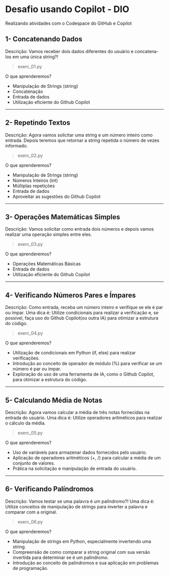 # Desafio usando Copilot - DIO

Realizando atividades com o Codespace do GitHub e Copilot

## 1- Concatenando Dados

Descrição: Vamos receber dois dados diferentes do usuário e concatena-los em uma única string?!

> exerc_01.py

O que aprenderemos?

- Manipulação de Strings (string)
- Concatenação
- Entrada de dados
- Utilização eficiente do Github Copilot

---

## 2- Repetindo Textos

Descrição: Agora vamos solicitar uma string e um número inteiro como entrada. Depois teremos que retornar a string repetida o número de vezes informado.

> exerc_02.py

O que aprenderemos?

- Manipulação de Strings (string)
- Números Inteiros (int)
- Múltiplas repetições
- Entrada de dados
- Aproveitar as sugestões do Github Copilot

---

## 3- Operações Matemáticas Simples

Descrição: Vamos solicitar como entrada dois números e depois vamos realizar uma operação simples entre eles.

> exerc_03.py

O que aprenderemos?

- Operações Matemáticas Básicas
- Entrada de dados
- Utilização eficiente do Github Copilot

---

## 4- Verificando Números Pares e Ímpares

Descrição: Como entrada, receba um número inteiro e verifique se ele é par ou ímpar. Uma dica é: Utilize condicionais para realizar a verificação e, se possível, faça uso do Github Copilot(ou outra IA) para otimizar a estrutura do código.

> exerc_04.py

O que aprenderemos?

- Utilização de condicionais em Python (if, else) para realizar verificações.
- Introdução ao conceito de operador de módulo (%) para verificar se um número é par ou ímpar.
- Exploração do uso de uma ferramenta de IA, como o Github Copilot, para otimizar a estrutura do código.

---

## 5- Calculando Média de Notas

Descrição: Agora vamos calcular a média de três notas fornecidas na entrada do usuário. Uma dica é: Utilize operadores aritméticos para realizar o cálculo da média.

> exerc_05.py

O que aprenderemos?

- Uso de variáveis para armazenar dados fornecidos pelo usuário.
- Aplicação de operadores aritméticos (+, /) para calcular a média de um conjunto de valores.
- Prática na solicitação e manipulação de entrada do usuário.

---

## 6- Verificando Palíndromos

Descrição: Vamos testar se uma palavra é um palíndromo?! Uma dica é: Utilize conceitos de manipulação de strings para inverter a palavra e comparar com a original.

> exerc_06.py

O que aprenderemos?

- Manipulação de strings em Python, especialmente invertendo uma string.
- Compreensão de como comparar a string original com sua versão invertida para determinar se é um palíndromo.
- Introdução ao conceito de palíndromos e sua aplicação em problemas de programação.
